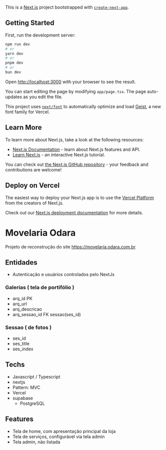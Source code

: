 This is a [Next.js](https://nextjs.org) project bootstrapped with [`create-next-app`](https://nextjs.org/docs/app/api-reference/cli/create-next-app).

## Getting Started

First, run the development server:

```bash
npm run dev
# or
yarn dev
# or
pnpm dev
# or
bun dev
```

Open [http://localhost:3000](http://localhost:3000) with your browser to see the result.

You can start editing the page by modifying `app/page.tsx`. The page auto-updates as you edit the file.

This project uses [`next/font`](https://nextjs.org/docs/app/building-your-application/optimizing/fonts) to automatically optimize and load [Geist](https://vercel.com/font), a new font family for Vercel.

## Learn More

To learn more about Next.js, take a look at the following resources:

- [Next.js Documentation](https://nextjs.org/docs) - learn about Next.js features and API.
- [Learn Next.js](https://nextjs.org/learn) - an interactive Next.js tutorial.

You can check out [the Next.js GitHub repository](https://github.com/vercel/next.js) - your feedback and contributions are welcome!

## Deploy on Vercel

The easiest way to deploy your Next.js app is to use the [Vercel Platform](https://vercel.com/new?utm_medium=default-template&filter=next.js&utm_source=create-next-app&utm_campaign=create-next-app-readme) from the creators of Next.js.

Check out our [Next.js deployment documentation](https://nextjs.org/docs/app/building-your-application/deploying) for more details.


# 
# Movelaria Odara

Projeto de reconstrução do site https://movelaria.odara.com.br

## Entidades
- Autenticação e usuários controlados pelo NextJs

### Galerias ( tela de portifólio )
- arq_id PK
- arq_url
- arq_descricao 
- arq_sessao_id FK sessao(ses_id)


### Sessao ( de fotos )
- ses_id
- ses_title
- ses_index

## Techs
- Javascript / Typescript
- nextjs
- Pattern: MVC
- Vercel
- supabase
    - PostgreSQL

## Features
- Tela de home, com apresentação principal da loja
- Tela de serviços, configurável via tela admin
- Tela admin, não listada
